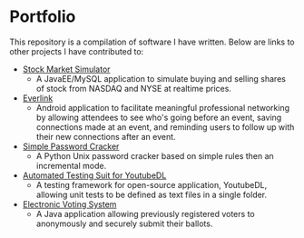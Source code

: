 # Portfolio
This repository is a compilation of software I have written.
Below are links to other projects I have contributed to:
* [Stock Market Simulator](https://github.com/bellmj/StockSimulator)
  - A JavaEE/MySQL application to simulate buying and selling shares of stock from NASDAQ and NYSE at realtime prices.
* [Everlink](https://github.com/Colton-Williams/EverLink)
  - Android application to facilitate meaningful professional networking by allowing attendees to see who's going before an event, saving connections made at an event, and reminding users to follow up with their new connections after an event.
* [Simple Password Cracker](https://github.com/bellmj/csci445/tree/master/passwordCracker)
  - A Python Unix password cracker based on simple rules then an incremental mode. 
* [Automated Testing Suit for YoutubeDL](https://github.com/bellmj/the-News-Team)
  - A testing framework for open-source application, YoutubeDL, allowing unit tests to be defined as text files in a single folder.
* [Electronic Voting System](https://github.com/bellmj/csci360jake-matt)
  - A Java application allowing previously registered voters to anonymously and securely submit their ballots.
